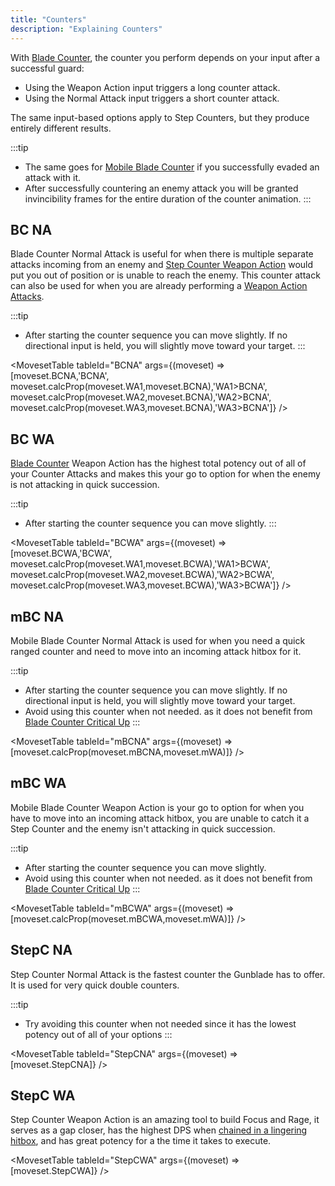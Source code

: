 ```yaml
---
title: "Counters"
description: "Explaining Counters"
---
```


With [Blade Counter](/skill-tree/skills#blade-counter), the counter you perform depends on your input after a successful guard:
* Using the Weapon Action input triggers a long counter attack.
* Using the Normal Attack input triggers a short counter attack.

The same input-based options apply to Step Counters, but they produce entirely different results.

:::tip
* The same goes for [Mobile Blade Counter](/skill-tree/skills#mobile-blade-counter) if you successfully evaded an attack with it.
* After successfully countering an enemy attack you will be granted invincibility frames for the entire duration of the counter animation.
:::

## BC NA
Blade Counter Normal Attack is useful for when there is multiple separate attacks incoming from an enemy and [Step Counter Weapon Action](/moveset/counters#stepc-wa) would put you out of position or is unable to reach the enemy. This counter attack can also be used for when you are already performing a [Weapon Action Attacks](/moveset/weapon-action#wa123). 

:::tip
* After starting the counter sequence you can move slightly. If no directional input is held, you will slightly move toward your target.
:::

<VideoPlayer src="/vid/BCNA.webm" />

<MovesetTable tableId="BCNA" args={(moveset) => [moveset.BCNA,'BCNA', moveset.calcProp(moveset.WA1,moveset.BCNA),'WA1>BCNA', moveset.calcProp(moveset.WA2,moveset.BCNA),'WA2>BCNA', moveset.calcProp(moveset.WA3,moveset.BCNA),'WA3>BCNA']} />

## BC WA
[Blade Counter](/skill-tree/skills#blade-counter) Weapon Action has the highest total potency out of all of your Counter Attacks and makes this your go to option for when the enemy is not attacking in quick succession.

:::tip
* After starting the counter sequence you can move slightly.
:::

<VideoPlayer src="/vid/BCWA.webm" />

<MovesetTable tableId="BCWA" args={(moveset) => [moveset.BCWA,'BCWA', moveset.calcProp(moveset.WA1,moveset.BCWA),'WA1>BCWA', moveset.calcProp(moveset.WA2,moveset.BCWA),'WA2>BCWA', moveset.calcProp(moveset.WA3,moveset.BCWA),'WA3>BCWA']} />

## mBC NA
Mobile Blade Counter Normal Attack is used for when you need a quick ranged counter and need to move into an incoming attack hitbox for it.

:::tip
* After starting the counter sequence you can move slightly. If no directional input is held, you will slightly move toward your target. 
* Avoid using this counter when not needed. as it does not benefit from [Blade Counter Critical Up](/skill-tree/skills#blade-counter-critical-up)
:::

<VideoPlayer src="/vid/mBCNA.webm" />

<MovesetTable tableId="mBCNA" args={(moveset) => [moveset.calcProp(moveset.mBCNA,moveset.mWA)]} />

## mBC WA
Mobile Blade Counter Weapon Action is your go to option for when you have to move into an incoming attack hitbox, you are unable to catch it a Step Counter and the enemy isn't attacking in quick succession.

:::tip
* After starting the counter sequence you can move slightly.
* Avoid using this counter when not needed. as it does not benefit from [Blade Counter Critical Up](/skill-tree/skills#blade-counter-critical-up)
:::

<VideoPlayer src="/vid/mBCWA.webm" />

<MovesetTable tableId="mBCWA" args={(moveset) => [moveset.calcProp(moveset.mBCWA,moveset.mWA)]} />

## StepC NA
Step Counter Normal Attack is the fastest counter the Gunblade has to offer. It is used for very quick double counters.

:::tip
* Try avoiding this counter when not needed since it has the lowest potency out of all of your options
:::

<VideoPlayer src="/vid/StepCNA.webm" />

<MovesetTable tableId="StepCNA" args={(moveset) => [moveset.StepCNA]} />

## StepC WA
Step Counter Weapon Action is an amazing tool to build Focus and Rage, it serves as a gap closer, has the highest DPS when [chained in a lingering hitbox](/moveset/animation-canceling#stepc-wachain), and has great potency for a the time it takes to execute.

<VideoPlayer src="/vid/StepCWA.webm" />

<MovesetTable tableId="StepCWA" args={(moveset) => [moveset.StepCWA]} />